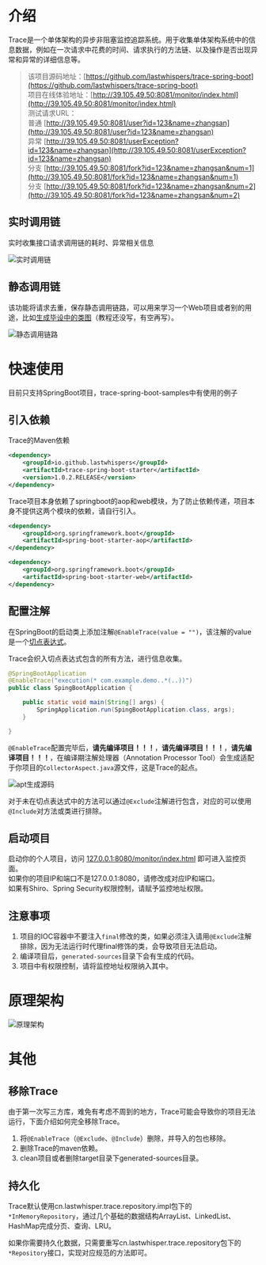 
# 介绍

Trace是一个单体架构的异步非阻塞监控追踪系统。用于收集单体架构系统中的信息数据，例如在一次请求中花费的时间、请求执行的方法链、以及操作是否出现异常和异常的详细信息等。

>该项目源码地址：[https://github.com/lastwhispers/trace-spring-boot](https://github.com/lastwhispers/trace-spring-boot)     
项目在线体验地址：[http://39.105.49.50:8081/monitor/index.html](http://39.105.49.50:8081/monitor/index.html)  
测试请求URL：  
    普通 [http://39.105.49.50:8081/user?id=123&name=zhangsan](http://39.105.49.50:8081/user?id=123&name=zhangsan)  
    异常 [http://39.105.49.50:8081/userException?id=123&name=zhangsan](http://39.105.49.50:8081/userException?id=123&name=zhangsan)  
    分支 [http://39.105.49.50:8081/fork?id=123&name=zhangsan&num=1](http://39.105.49.50:8081/fork?id=123&name=zhangsan&num=1)  
    分支 [http://39.105.49.50:8081/fork?id=123&name=zhangsan&num=2](http://39.105.49.50:8081/fork?id=123&name=zhangsan&num=2)  


## 实时调用链

实时收集接口请求调用链的耗时、异常相关信息

![实时调用链](https://imgconvert.csdnimg.cn/aHR0cHM6Ly91cGxvYWQtaW1hZ2VzLmppYW5zaHUuaW8vdXBsb2FkX2ltYWdlcy81MzM2NTE0LTM1YjFjM2Y5MzIwMWUyZmYuZ2lm)


## 静态调用链

该功能将请求去重，保存静态调用链路，可以用来学习一个Web项目或者别的用途，比如[生成毕设中的类图]()（教程还没写，有空再写）。

![静态调用链路](https://imgconvert.csdnimg.cn/aHR0cHM6Ly91cGxvYWQtaW1hZ2VzLmppYW5zaHUuaW8vdXBsb2FkX2ltYWdlcy81MzM2NTE0LWI0ZDFkNmUwNDcwZjMwODAuZ2lm)

# 快速使用

目前只支持SpringBoot项目，trace-spring-boot-samples中有使用的例子

## 引入依赖

Trace的Maven依赖

```xml
<dependency>
    <groupId>io.github.lastwhispers</groupId>
    <artifactId>trace-spring-boot-starter</artifactId>
    <version>1.0.2.RELEASE</version>
</dependency>
```

Trace项目本身依赖了springboot的aop和web模块，为了防止依赖传递，项目本身不提供这两个模块的依赖，请自行引入。

```xml
<dependency>
 	<groupId>org.springframework.boot</groupId>
    <artifactId>spring-boot-starter-aop</artifactId>
</dependency>

<dependency>
    <groupId>org.springframework.boot</groupId>
    <artifactId>spring-boot-starter-web</artifactId>
</dependency>
```

## 配置注解

在SpringBoot的启动类上添加注解`@EnableTrace(value = "")`，该注解的value是一个[切点表达式](https://docs.spring.io/spring/docs/5.1.8.RELEASE/spring-framework-reference/core.html#aop-pointcuts)。  

Trace会织入切点表达式包含的所有方法，进行信息收集。

```java
@SpringBootApplication
@EnableTrace("execution(* com.example.demo..*(..))")
public class SpingBootApplication {

    public static void main(String[] args) {
        SpringApplication.run(SpingBootApplication.class, args);
    }

}
```

`@EnableTrace`配置完毕后，**请先编译项目！！！**，**请先编译项目！！！**，**请先编译项目！！！**，在编译期注解处理器（Annotation Processor Tool）会生成适配于你项目的`CollectorAspect.java`源文件，这是Trace的起点。

![apt生成源码](https://imgconvert.csdnimg.cn/aHR0cHM6Ly91cGxvYWQtaW1hZ2VzLmppYW5zaHUuaW8vdXBsb2FkX2ltYWdlcy81MzM2NTE0LTQ3ZmUxMzlkYWE4ZWQyNDcucG5n?x-oss-process=image/format,png)

对于未在切点表达式中的方法可以通过`@Exclude`注解进行包含，对应的可以使用`@Include`对方法或类进行排除。

## 启动项目

启动你的个人项目，访问 [127.0.0.1:8080/monitor/index.html](127.0.0.1:8080/monitor/index.html) 即可进入监控页面。  
如果你的项目IP和端口不是127.0.0.1:8080，请修改成对应IP和端口。  
如果有Shiro、Spring Security权限控制，请赋予监控地址权限。  

## 注意事项

1. 项目的IOC容器中不要注入`final`修改的类，如果必须注入请用`@Exclude`注解排除，因为无法运行时代理final修饰的类，会导致项目无法启动。
2. 编译项目后，`generated-sources`目录下会有生成的代码。
3. 项目中有权限控制，请将监控地址权限纳入其中。

# 原理架构

![原理架构](https://imgconvert.csdnimg.cn/aHR0cHM6Ly91cGxvYWQtaW1hZ2VzLmppYW5zaHUuaW8vdXBsb2FkX2ltYWdlcy81MzM2NTE0LTVkY2QxNDQ2ZWM1ZDUwZmIucG5n?x-oss-process=image/format,png)

# 其他

## 移除Trace

由于第一次写三方库，难免有考虑不周到的地方，Trace可能会导致你的项目无法运行，下面介绍如何完全移除Trace。

1. 将`@EnableTrace`（`@Exclude`、`@Include`）删除，并导入的包也移除。
2. 删除Trace的maven依赖。
3. clean项目或者删除target目录下generated-sources目录。

## 持久化

Trace默认使用cn.lastwhisper.trace.repository.impl包下的`*InMemoryRepository`，通过几个基础的数据结构ArrayList、LinkedList、HashMap完成分页、查询、LRU。  

如果你需要持久化数据，只需要重写cn.lastwhisper.trace.repository包下的`*Repository`接口，实现对应规范的方法即可。  

